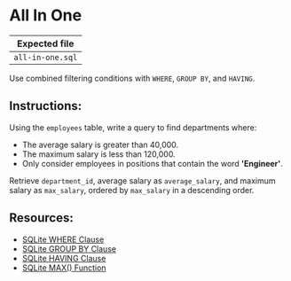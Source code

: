 # All In One

| Expected file |
| ------------- |
| `all-in-one.sql` |

Use combined filtering conditions with `WHERE`, `GROUP BY`, and `HAVING`.

## Instructions:

Using the `employees` table, write a query to find departments where:

- The average salary is greater than 40,000.
- The maximum salary is less than 120,000.
- Only consider employees in positions that contain the word **'Engineer'**.

Retrieve `department_id`, average salary as `average_salary`, and maximum salary as `max_salary`, ordered by `max_salary` in a descending order.

## Resources:

- [SQLite WHERE Clause](https://www.sqlite.org/lang_expr.html#the_where_clause)
- [SQLite GROUP BY Clause](https://www.sqlite.org/lang_select.html#groupby)
- [SQLite HAVING Clause](https://www.sqlite.org/lang_select.html#the_having_clause)
- [SQLite MAX() Function](https://www.sqlite.org/lang_aggfunc.html#max)
